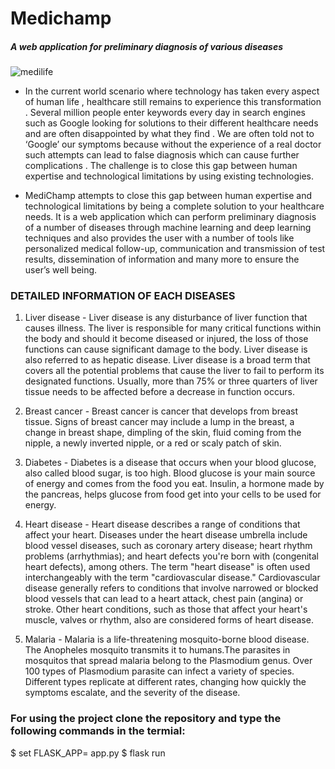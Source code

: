 # Medichamp
##### A web application for preliminary diagnosis of various diseases
![medilife](https://user-images.githubusercontent.com/56245613/100550729-d8999780-32a1-11eb-93d2-5ede67b7d8f5.jpg)


- In the current world scenario where technology has taken every aspect of human life , healthcare still remains to experience this transformation . Several million people enter keywords every day in search engines such as Google looking for solutions to their different healthcare needs and are often disappointed by what they find . We are often told not to ‘Google’ our symptoms because without the experience of a real doctor such attempts can lead to false diagnosis which can cause further complications . The challenge is to close this gap between human expertise and technological limitations by using existing technologies.

- MediChamp attempts to close this gap between human expertise and technological limitations by being a complete solution to your healthcare needs. It is a web application which can perform preliminary diagnosis of a number of diseases through machine learning and deep learning techniques and also provides the user  with a number of tools like personalized medical follow-up, communication and transmission of test results, dissemination of information and many more to ensure the user’s well being.

### DETAILED INFORMATION OF EACH DISEASES
1. Liver disease - 
    Liver disease is any disturbance of liver function that causes illness. The liver is responsible for many critical functions within the body and should it become diseased or injured, the loss of those functions can cause significant damage to the body. Liver disease is also referred to as hepatic disease.
Liver disease is a broad term that covers all the potential problems that cause the liver to fail to perform its designated functions. Usually, more than 75% or three quarters of liver tissue needs to be affected before a decrease in function occurs.

2. Breast cancer - 
    Breast cancer is cancer that develops from breast tissue. Signs of breast cancer may include a lump in the breast, a change in breast shape, dimpling of the skin, fluid coming from the nipple, a newly inverted nipple, or a red or scaly patch of skin.
    
3. Diabetes - 
    Diabetes is a disease that occurs when your blood glucose, also called blood sugar, is too high. Blood glucose is your main source of energy and comes from the food you eat. Insulin, a hormone made by the pancreas, helps glucose from food get into your cells to be used for energy.
   
4. Heart disease - 
    Heart disease describes a range of conditions that affect your heart. Diseases under the heart disease umbrella include blood vessel diseases, such as coronary artery disease; heart rhythm problems (arrhythmias); and heart defects you're born with (congenital heart defects), among others.
The term "heart disease" is often used interchangeably with the term "cardiovascular disease." Cardiovascular disease generally refers to conditions that involve narrowed or blocked blood vessels that can lead to a heart attack, chest pain (angina) or stroke. Other heart conditions, such as those that affect your heart's muscle, valves or rhythm, also are considered forms of heart disease.

5. Malaria - 
    Malaria is a life-threatening mosquito-borne blood disease. The Anopheles mosquito transmits it to humans.The parasites in mosquitos that spread malaria belong to the Plasmodium genus. Over 100 types of Plasmodium parasite can infect a variety of species. Different types replicate at different rates, changing how quickly the symptoms escalate, and the severity of the disease.
    
### For using the project clone the repository and type the following commands in the termial:
$ set FLASK_APP= app.py
$ flask run
